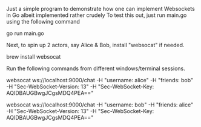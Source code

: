 Just a simple program to demonstrate how one can implement Websockets in Go albeit implemented rather crudely
To test this out, just run main.go using the following command 

go run main.go

Next, to spin up 2 actors, say Alice & Bob, install "websocat" if needed.

brew install websocat

Run the following commands from different windows/terminal sessions.

websocat ws://localhost:9000/chat -H "username: alice" -H "friends: bob" -H "Sec-WebSocket-Version: 13" -H "Sec-WebSocket-Key: AQIDBAUGBwgJCgsMDQ4PEA=="

websocat ws://localhost:9000/chat -H "username: bob" -H "friends: alice" -H "Sec-WebSocket-Version: 13" -H "Sec-WebSocket-Key: AQIDBAUGBwgJCgsMDQ4PEA=="

